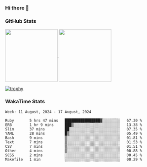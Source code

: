 ### Hi there 👋

### GitHub Stats

<a href="https://github.com/anuraghazra/github-readme-stats">
  <img align="center" height="170px" src="https://github-readme-stats.vercel.app/api/top-langs/?username=tksfjt1024&layout=compact&count_private=true&show_icons=true&show_icons=true&theme=graywhite" />
</a>
<a href="https://github.com/anuraghazra/github-readme-stats">
  <img align="center" height="170px" src="https://github-readme-stats.vercel.app/api?username=tksfjt1024&count_private=true&show_icons=true&show_icons=true&theme=graywhite" />
</a>

[![trophy](https://github-profile-trophy.vercel.app/?username=tksfjt1024)](https://github.com/ryo-ma/github-profile-trophy)

### WakaTime Stats

<!--START_SECTION:waka-->
```text
Week: 11 August, 2024 - 17 August, 2024

Ruby       5 hrs 47 mins   ████████████████▓░░░░░░░░   67.30 % 
ERB        1 hr 9 mins     ███▒░░░░░░░░░░░░░░░░░░░░░   13.38 % 
Slim       37 mins         ██░░░░░░░░░░░░░░░░░░░░░░░   07.35 % 
YAML       28 mins         █▒░░░░░░░░░░░░░░░░░░░░░░░   05.49 % 
Bash       9 mins          ▒░░░░░░░░░░░░░░░░░░░░░░░░   01.81 % 
Text       7 mins          ▒░░░░░░░░░░░░░░░░░░░░░░░░   01.53 % 
CSV        7 mins          ▒░░░░░░░░░░░░░░░░░░░░░░░░   01.51 % 
Other      4 mins          ▒░░░░░░░░░░░░░░░░░░░░░░░░   00.88 % 
SCSS       2 mins          ░░░░░░░░░░░░░░░░░░░░░░░░░   00.45 % 
Makefile   1 min           ░░░░░░░░░░░░░░░░░░░░░░░░░   00.29 % 
```
<!--END_SECTION:waka-->
